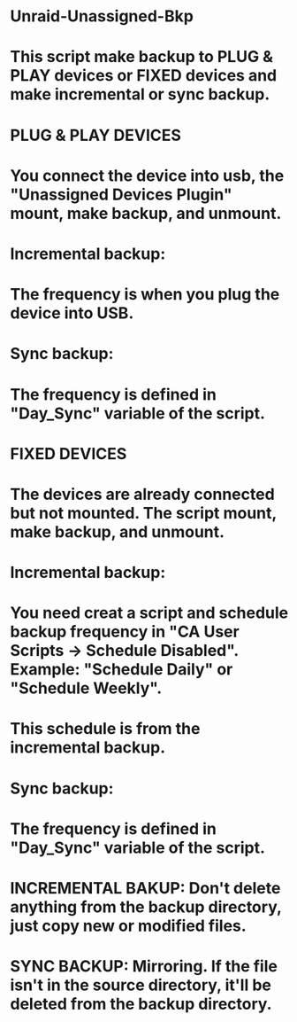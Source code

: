 # Unraid-Unassigned-Bkp

# This script make backup to PLUG & PLAY devices or FIXED devices and make incremental or sync backup.
#
# PLUG & PLAY DEVICES
# You connect the device into usb, the "Unassigned Devices Plugin" mount, make backup, and unmount.
# Incremental backup:
# 	The frequency is when you plug the device into USB.
# Sync backup:
# 	The frequency is defined in "Day_Sync" variable of the script.
#
# FIXED DEVICES
# The devices are already connected but not mounted. The script mount, make backup, and unmount.
# Incremental backup:
# 	You need creat a script and schedule backup frequency in "CA User Scripts -> Schedule Disabled". Example: "Schedule Daily" or "Schedule Weekly".
#	This schedule is from the incremental backup.
# Sync backup:
# 	The frequency is defined in "Day_Sync" variable of the script.
#
# INCREMENTAL BAKUP: Don't delete anything from the backup directory, just copy new or modified files.
#
# SYNC BACKUP: Mirroring. If the file isn't in the source directory, it'll be deleted from the backup directory.
